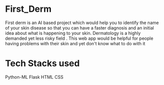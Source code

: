 # First_Derm
First derm is an AI based project which would help you to identify the name of your skin disease so that you can have a faster diagnosis and an initial idea about what is happening to your skin. Dermatology is a highly demanded yet less risky field . This web app would be helpful for people having problems with their skin and yet don't know what to do with it


# Tech Stacks used

Python-ML
Flask
HTML CSS

